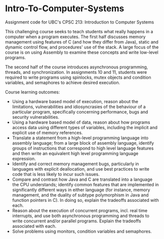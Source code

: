 # Intro-To-Computer-Systems
Assignment code for UBC's CPSC 213: Introduction to Computer Systems

This challenging course seeks to teach students what really happens in a computer when a program executes. The first half discusses memory management using features of C (and how they differ from Java), static and dynamic control flow, and procedures' use of the stack. A large focus of the course is on using Assembly to examine these concepts and write low-level programs.

The second half of the course introduces asynchronous programming, threads, and synchronization. In assignments 10 and 11, students were required to write programs using spinlocks, mutex objects and condition variables, and semaphores to achieve desired execution. 

Course learning outcomes:
- Using a hardware based model of execution, reason about the limitations, vulnerabilities and idiosyncrasies of the behaviour of a particular program, specifically concerning performance, bugs and security vulnerabilities.
- Using a hardware based model of data, reason about how programs access data using different types of variables, including the implicit and explicit use of memory references.
- Translate a statement from a high-level programming language into assembly language; from a large block of assembly language, identify groups of instructions that correspond to high level language features and then write an equivalent high level programming language expression.
- Identify and correct memory management bugs, particularly in languages with explicit deallocation, and use best practices to write code that is less likely to incur such issues.
- Compare and contrast how Java and C are translated into a language the CPU understands; identify common features that are implemented in significantly different ways in either language (for instance, memory management, and the duality of subtype polymorphism in Java and function pointers in C). In doing so, explain the tradeoffs associated with each.
- Reason about the execution of concurrent programs, incl. real time interrupts, and use both asynchronous programming and threads to write concurrent and/or parallel programs. Explain the tradeoffs associated with each.
- Solve problems using monitors, condition variables and semaphores.
